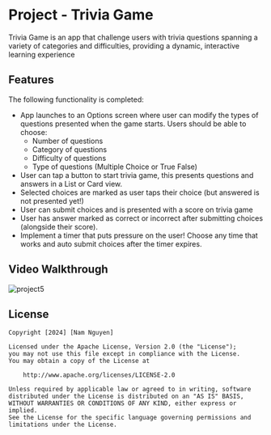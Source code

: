 # Project  - Trivia Game

Trivia Game is an app that challenge users with trivia questions spanning a variety of categories and difficulties, providing a dynamic, interactive learning experience

## Features

The following functionality is completed:

- App launches to an Options screen where user can modify the types of questions presented when the game starts. Users should be able to choose:
  + Number of questions
  + Category of questions
  + Difficulty of questions
  + Type of questions (Multiple Choice or True False)
- User can tap a button to start trivia game, this presents questions and answers in a List or Card view.
- Selected choices are marked as user taps their choice (but answered is not presented yet!)
- User can submit choices and is presented with a score on trivia game
-  User has answer marked as correct or incorrect after submitting choices (alongside their score).
-  Implement a timer that puts pressure on the user! Choose any time that works and auto submit choices after the timer expires. 


## Video Walkthrough

![project5](https://github.com/user-attachments/assets/c21a515d-248c-4ad7-84f0-261606815148)

## License

    Copyright [2024] [Nam Nguyen]

    Licensed under the Apache License, Version 2.0 (the "License");
    you may not use this file except in compliance with the License.
    You may obtain a copy of the License at

        http://www.apache.org/licenses/LICENSE-2.0

    Unless required by applicable law or agreed to in writing, software
    distributed under the License is distributed on an "AS IS" BASIS,
    WITHOUT WARRANTIES OR CONDITIONS OF ANY KIND, either express or implied.
    See the License for the specific language governing permissions and
    limitations under the License.

